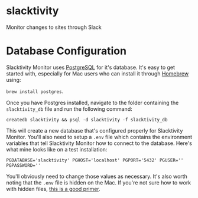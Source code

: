 # slacktivity
Monitor changes to sites through Slack
# Database Configuration
Slacktivity Monitor uses [PostgreSQL](https://www.postgresql.org/) for it's database. It's easy to get started with, especially for Mac users who can install it through [Homebrew](http://brew.sh/) using: 

`brew install postgres`.

Once you have Postgres installed, navigate to the folder containing the `slacktivity_db` file and run the following command:

`createdb slacktivity && psql -d slacktivity -f slacktivity_db`

This will create a new database that's configured properly for Slacktivity Monitor. You'll also need to setup a `.env` file which contains the environment variables that tell Slacktivity Monitor how to connect to the database. Here's what mine looks like on a test installation:

`PGDATABASE='slacktivity'
PGHOST='localhost'
PGPORT='5432'
PGUSER=''
PGPASSWORD=''`

You'll obviously need to change those values as necessary. It's also worth noting that the `.env` file is hidden on the Mac. If you're not sure how to work with hidden files, [this is a good primer](http://www.macworld.co.uk/how-to/mac-software/how-show-hidden-files-in-mac-os-x-finder-funter-3520878/).


